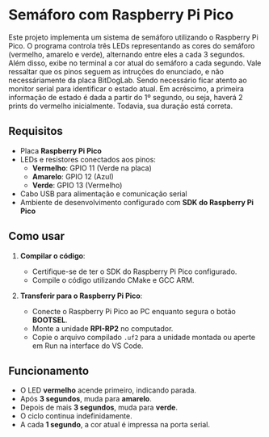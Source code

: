 # Semáforo com Raspberry Pi Pico

Este projeto implementa um sistema de semáforo utilizando o Raspberry Pi Pico. O programa controla três LEDs representando as cores do semáforo (vermelho, amarelo e verde), alternando entre eles a cada 3 segundos. Além disso, exibe no terminal a cor atual do semáforo a cada segundo. 
Vale ressaltar que os pinos seguem as intruções do enunciado, e não necessáriamente da placa BitDogLab. Sendo necessário ficar atento ao monitor serial para identificar o estado atual.
Em acréscimo, a primeira informação de estado é dada a partir do 1º segundo, ou seja, haverá 2 prints do vermelho inicialmente. Todavia, sua duração está correta.

## Requisitos
- Placa **Raspberry Pi Pico**
- LEDs e resistores conectados aos pinos:
  - **Vermelho**: GPIO 11 (Verde na placa)
  - **Amarelo**: GPIO 12 (Azul)
  - **Verde**: GPIO 13 (Vermelho)
- Cabo USB para alimentação e comunicação serial
- Ambiente de desenvolvimento configurado com **SDK do Raspberry Pi Pico**

## Como usar

1. **Compilar o código**:
   - Certifique-se de ter o SDK do Raspberry Pi Pico configurado.
   - Compile o código utilizando CMake e GCC ARM.

2. **Transferir para o Raspberry Pi Pico**:
   - Conecte o Raspberry Pi Pico ao PC enquanto segura o botão **BOOTSEL**.
   - Monte a unidade **RPI-RP2** no computador.
   - Copie o arquivo compilado `.uf2` para a unidade montada ou aperte em Run na interface do VS Code.

## Funcionamento
- O LED **vermelho** acende primeiro, indicando parada.
- Após **3 segundos**, muda para **amarelo**.
- Depois de mais **3 segundos**, muda para **verde**.
- O ciclo continua indefinidamente.
- A cada **1 segundo**, a cor atual é impressa na porta serial.
